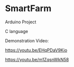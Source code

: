 # SmartFarm
Arduino Project

C language

Demonstration Video:

https://youtu.be/EHqPDaV9Kio

https://youtu.be/m1ZqsnWkN58
